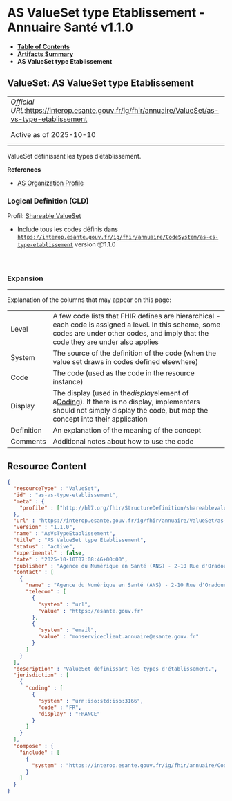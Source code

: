 # AS ValueSet type Etablissement - Annuaire Santé v1.1.0

* [**Table of Contents**](toc.md)
* [**Artifacts Summary**](artifacts.md)
* **AS ValueSet type Etablissement**

## ValueSet: AS ValueSet type Etablissement 

| | |
| :--- | :--- |
| *Official URL*:https://interop.esante.gouv.fr/ig/fhir/annuaire/ValueSet/as-vs-type-etablissement | *Version*:1.1.0 |
| Active as of 2025-10-10 | *Computable Name*:AsVsTypeEtablissement |

 
ValueSet définissant les types d’établissement. 

 **References** 

* [AS Organization Profile](StructureDefinition-as-organization.md)

### Logical Definition (CLD)

Profil: [Shareable ValueSet](http://hl7.org/fhir/R4/shareablevalueset.html)

* Include tous les codes définis dans [`https://interop.esante.gouv.fr/ig/fhir/annuaire/CodeSystem/as-cs-type-etablissement`](CodeSystem-as-cs-type-etablissement.md) version 📦1.1.0

 

### Expansion

-------

 Explanation of the columns that may appear on this page: 

| | |
| :--- | :--- |
| Level | A few code lists that FHIR defines are hierarchical - each code is assigned a level. In this scheme, some codes are under other codes, and imply that the code they are under also applies |
| System | The source of the definition of the code (when the value set draws in codes defined elsewhere) |
| Code | The code (used as the code in the resource instance) |
| Display | The display (used in the*display*element of a[Coding](http://hl7.org/fhir/R4/datatypes.html#Coding)). If there is no display, implementers should not simply display the code, but map the concept into their application |
| Definition | An explanation of the meaning of the concept |
| Comments | Additional notes about how to use the code |



## Resource Content

```json
{
  "resourceType" : "ValueSet",
  "id" : "as-vs-type-etablissement",
  "meta" : {
    "profile" : ["http://hl7.org/fhir/StructureDefinition/shareablevalueset"]
  },
  "url" : "https://interop.esante.gouv.fr/ig/fhir/annuaire/ValueSet/as-vs-type-etablissement",
  "version" : "1.1.0",
  "name" : "AsVsTypeEtablissement",
  "title" : "AS ValueSet type Etablissement",
  "status" : "active",
  "experimental" : false,
  "date" : "2025-10-10T07:08:46+00:00",
  "publisher" : "Agence du Numérique en Santé (ANS) - 2-10 Rue d'Oradour-sur-Glane, 75015 Paris",
  "contact" : [
    {
      "name" : "Agence du Numérique en Santé (ANS) - 2-10 Rue d'Oradour-sur-Glane, 75015 Paris",
      "telecom" : [
        {
          "system" : "url",
          "value" : "https://esante.gouv.fr"
        },
        {
          "system" : "email",
          "value" : "monserviceclient.annuaire@esante.gouv.fr"
        }
      ]
    }
  ],
  "description" : "ValueSet définissant les types d'établissement.",
  "jurisdiction" : [
    {
      "coding" : [
        {
          "system" : "urn:iso:std:iso:3166",
          "code" : "FR",
          "display" : "FRANCE"
        }
      ]
    }
  ],
  "compose" : {
    "include" : [
      {
        "system" : "https://interop.esante.gouv.fr/ig/fhir/annuaire/CodeSystem/as-cs-type-etablissement"
      }
    ]
  }
}

```
